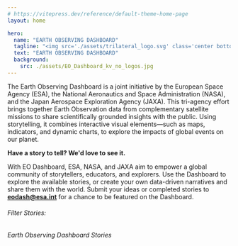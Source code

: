 ```yaml
---
# https://vitepress.dev/reference/default-theme-home-page
layout: home

hero:
  name: "EARTH OBSERVING DASHBOARD"
  tagline: "<img src='./assets/trilateral_logo.svg' class='center bottom-margin large-margin' style='height: 40px' />Global environmental changes observed by NASA, ESA, and JAXA"
  text: "EARTH OBSERVING DASHBOARD"
  background: 
    src: ./assets/EO_Dashboard_kv_no_logos.jpg
---
```

<script client-only>
  if(window && !customElements.get('eox-itemfilter')) import("@eox/itemfilter");
</script>

The Earth Observing Dashboard is a joint initiative by the European Space Agency (ESA), the National Aeronautics and Space Administration (NASA), and the Japan Aerospace Exploration Agency (JAXA). This tri-agency effort brings together Earth Observation data from complementary satellite missions to share scientifically grounded insights with the public. Using storytelling, it combines interactive visual elements—such as maps, indicators, and dynamic charts, to explore the impacts of global events on our planet. 

**Have a story to tell? We'd love to see it.**

With EO Dashboard, ESA, NASA, and JAXA aim to empower a global community of storytellers, educators, and explorers. Use the Dashboard to explore the available stories, or create your own data-driven narratives and share them with the world. Submit your ideas or completed stories to **<eodash@esa.int>** for a chance to be featured on the Dashboard. 

<script setup>
  import { ref, onMounted } from 'vue';
  import { withBase, useRouter } from 'vitepress';
  import { trackEvent } from "@eox/pages-theme-eox/src/helpers.js";

  const router = useRouter();
  const items = ref([]);

  const filterProps = [{
    "keys": [
      "title",
      "subtitle",
      "theme"
    ],
    "title": "By keyword",
    "type": "text",
    "placeholder": "Search in title or subtitle",
    "expanded": true
  }, {
    "key": 'theme',
    "title": 'By theme',
    expanded: true
  }
  ];

  onMounted(async () => {
    try {
      const response = await fetch('https://esa-eodashboards.github.io/eodashboard-narratives/narratives.json');
      const results = await response.json();
      results.forEach((res)=>{res.image = 'https://esa-eodashboards.github.io/eodashboard-narratives/'+res.image});
      items.value = results;
    } catch (error) {
      console.error('Error fetching JSON:', error);
    }
  });

  // Click event handler
  const handleResultClick = (evt) => {
    const sections = evt.detail.file.split("/");
    const filename = sections[sections.length-1].split(".")[0];
    trackEvent(['stories', 'select', filename]);
    router.go(withBase(`/story?id=${filename}`));
  };
</script>

<div class="large-space"></div>

<client-only>
  <eox-itemfilter
    :items="items"
    titleProperty="title"
    imageProperty="image"
    subTitleProperty="subtitle"
    aggregateResults="theme"
    :filterProperties="filterProps"
    resultType="cards"
    @select="handleResultClick"
    style="--select-filter-max-items: 10"
    class="large-margin bottom-margin"
  >
    <h6 slot="filterstitle" class="small vertical-margin">Filter Stories:</h6>
    <h6 slot="resultstitle" class="large large-margin vertical-margin top-padding">Earth Observing Dashboard Stories</h6>
  </eox-itemfilter>
</client-only>

<div class="large-space"></div>

<style>
  /* Making sure hero image is not darkened */
  header .background-image {
    opacity: 1!important;
  }
  eox-itemfilter {
    --form-flex-direction: colrowumn;
  }
  @media (max-width: 768px) {
    eox-itemfilter {
      --form-flex-direction: column;
    }
  }
</style>
